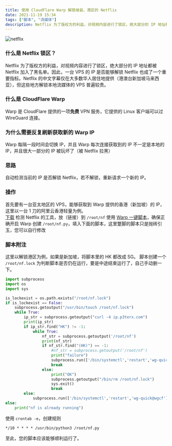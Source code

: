 ```yaml
---
title: 使用 CloudFlare Warp 解锁坡县、港区的 Netflix
date: 2021-11-19 15:34
tags: ["脚本", "流媒体"]
description: Netflix 为了版权方的利益，对视频内容进行了锁区，绝大部分的 IP 地址都被 Netflix 加入了黑名单。
---
```

![netflix](https://static.kuri.su/2022/11/c3c6e6a75c0c763636a9143bc1665716.webp)
### 什么是 Netflix 锁区？
Netflix 为了版权方的利益，对视频内容进行了锁区，绝大部分的 IP 地址都被 Netflix 加入了黑名单。因此，一台 VPS 的 IP 是否能够解锁 Netflix 也成了一个重要指标。Netflix 的中文字幕仅在大多数华人居住地提供（港澳台新加坡马来西亚），但这些地方解锁本地流媒体的 VPS 普遍较贵。
<!-- more -->

### 什么是 CloudFlare Warp
Warp 是 CloudFlare 提供的一项**免费** VPN 服务，它提供的 Linux 客户端可以过 WireGuard 连接。

### 为什么需要反复刷新获取新的 Warp IP
Warp 每隔一段时间会切换 IP，并且 Warp 每次连接获取到的 IP 不一定是本地的IP，并且很大一部分的 IP 被玩坏了（被 Netflix 拉黑）

### 思路
自动检测当前的 IP 是否解锁 Netflix，若不解锁，重新请求一个新的 IP。
### 操作
首先要有一台亚太地区的 VPS，能够获取到 Warp 提供的香港（新加坡）的 IP，这里以一台 1 刀的阿里云香港轻量为例。  
[下载](https://github.com/sjlleo/netflix-verify) 检测 Netflix 的工具，放（链接）到 `/root/nf`
使用 [Warp 一键脚本](https://p3terx.com/archives/cloudflare-warp-configuration-script.html)，确保正确开启 Warp
创建 `/root/nf.py`，填入下面的脚本，这里蹩脚的脚本只是抛砖引玉，您可以自行修改  
### 脚本附注
这里以解锁港区为例，如果是新加坡，将脚本里的 HK 都改成 SG。
脚本创建一个 `/root/nf.lock` 为判断脚本是否仍在运行，要是中途结束运行了，自己手动删一下。
````Python
import subprocess
import os
import sys

is_lockexist = os.path.exists("/root/nf.lock")
if is_lockexist == False:
    subprocess.getoutput("/usr/bin/touch /root/nf.lock")
    while True:
        ip_str = subprocess.getoutput("curl -4 ip.p3terx.com")
        print(ip_str)
        if ip_str.find("HK") != -1:
            while True:
                nf_str = subprocess.getoutput('/root/nf')
                print(nf_str)
                if nf_str.find("(HK)") == -1:
                    #nf_str = subprocess.getoutput('/root/nf')
                    print("failure")
                    subprocess.run(['/bin/systemctl','restart','wg-quick@wgcf'])
                    break
                else:
                    print("OK")
                    subprocess.getoutput("/bin/rm /root/nf.lock")
                    sys.exit()
                    break
        else:
            subprocess.run(['/bin/systemctl','restart','wg-quick@wgcf'])
else:
    print("nf is already running")
````
使用 `crontab -e`，创建规则  
````
*/10 * * * * /usr/bin/python3 /root/nf.py
````
至此，您的脚本应该能够顺利运行了。